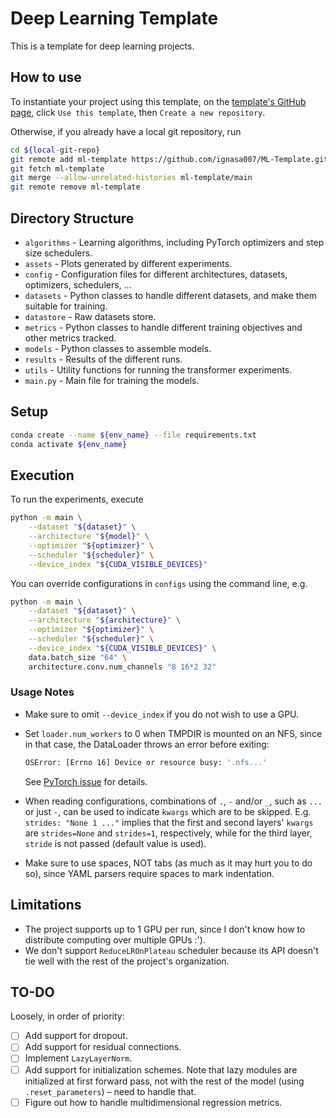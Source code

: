 # Deep Learning Template

This is a template for deep learning projects.

## How to use

To instantiate your project using this template, on the [template's GitHub page](https://github.com/ignasa007/ML-Template.git), click `Use this template`, then `Create a new repository`.

Otherwise, if you already have a local git repository, run
```bash
cd ${local-git-repo}
git remote add ml-template https://github.com/ignasa007/ML-Template.git
git fetch ml-template
git merge --allow-unrelated-histories ml-template/main
git remote remove ml-template
```

## Directory Structure

- `algorithms` - Learning algorithms, including PyTorch optimizers and step size schedulers.
- `assets` - Plots generated by different experiments.
- `config` - Configuration files for different architectures, datasets, optimizers, schedulers, ...
- `datasets` - Python classes to handle different datasets, and make them suitable for training.
- `datastore` - Raw datasets store.
- `metrics` - Python classes to handle different training objectives and other metrics tracked.
- `models` - Python classes to assemble models.
- `results` - Results of the different runs.
- `utils` - Utility functions for running the transformer experiments.
- `main.py` - Main file for training the models.

## Setup

```bash
conda create --name ${env_name} --file requirements.txt
conda activate ${env_name}
```

## Execution

To run the experiments, execute
```bash
python -m main \
    --dataset "${dataset}" \
    --architecture "${model}" \
    --optimizer "${optimizer}" \
    --scheduler "${scheduler}" \
    --device_index "${CUDA_VISIBLE_DEVICES}"
```
You can override configurations in `configs` using the command line, e.g.
```bash
python -m main \
    --dataset "${dataset}" \
    --architecture "${architecture}" \
    --optimizer "${optimizer}" \
    --scheduler "${scheduler}" \
    --device_index "${CUDA_VISIBLE_DEVICES}" \
    data.batch_size "64" \
    architecture.conv.num_channels "8 16*2 32"
```

### Usage Notes

- Make sure to omit `--device_index` if you do not wish to use a GPU.
- Set `loader.num_workers` to 0 when TMPDIR is mounted on an NFS, since in that case, the DataLoader throws an error before exiting:

    ```bash
    OSError: [Errno 16] Device or resource busy: '.nfs...'
    ```
    See [PyTorch issue](https://github.com/pytorch/pytorch/issues/143471) for details. 
- When reading configurations, combinations of `.`, `-` and/or `_`, such as `...` or just `-`, can be used to indicate `kwargs` which are to be skipped. E.g. `strides: "None 1 ..."` implies that the first and second layers' `kwargs` are `strides=None` and `strides=1`, respectively, while for the third layer, `stride` is not passed (default value is used).
- Make sure to use spaces, NOT tabs (as much as it may hurt you to do so), since YAML parsers require spaces to mark indentation.

## Limitations
- The project supports up to 1 GPU per run, since I don't know how to distribute computing over multiple GPUs :').
- We don't support `ReduceLROnPlateau` scheduler because its API doesn't tie well with the rest of the project's organization.

## TO-DO

Loosely, in order of priority:
- [ ] Add support for dropout.
- [ ] Add support for residual connections.
- [ ] Implement `LazyLayerNorm`.
- [ ] Add support for initialization schemes. Note that lazy modules are initialized at first forward pass, not with the rest of the model (using `.reset_parameters`) &ndash; need to handle that.
- [ ] Figure out how to handle multidimensional regression metrics.